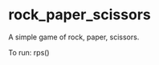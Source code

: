 # rock_paper_scissors
A simple game of rock, paper, scissors.

To run: rps()












  

    

    


